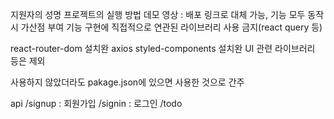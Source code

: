 지원자의 성명
프로젝트의 실행 방법
데모 영상 : 배포 링크로 대체 가능, 기능 모두 동작시 가산점 부여
기능 구현에 직접적으로 연관된 라이브러리 사용 금지(react query 등)

react-router-dom 설치완
axios
styled-components 설치완
UI 관련 라이브러리
등은 제외

사용하지 않았더라도 pakage.json에 있으면 사용한 것으로 간주

api
/signup : 회원가입
/signin : 로그인
/todo
